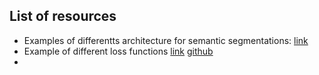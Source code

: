 
## List of resources

- Examples of differentts architecture for semantic segmentations: [link](https://paperswithcode.com/methods/category/segmentation-models)
- Example of different loss functions [link](https://arxiv.org/abs/2006.14822) [github](https://github.com/shruti-jadon/Semantic-Segmentation-Loss-Functions)
- 